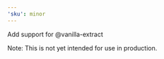 ```yaml
---
'sku': minor
---
```


Add support for @vanilla-extract

Note: This is not yet intended for use in production. 
